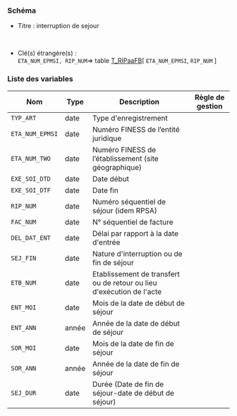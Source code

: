 ### Schéma


- Titre : interruption de sejour
<br />



- Clé(s) étrangère(s) : <br />
`ETA_NUM_EPMSI, RIP_NUM`=> table [T_RIPaaFB](/tables/T_RIPaaFB)[ `ETA_NUM_EPMSI`, `RIP_NUM` ]<br />

 
### Liste des variables

Nom | Type | Description | Règle de gestion
-|-|-|-
`TYP_ART`| date |Type d'enregistrement||
`ETA_NUM_EPMSI`| date |Numéro FINESS de l’entité juridique||
`ETA_NUM_TWO`| date |Numéro FINESS de l’établissement (site géographique)||
`EXE_SOI_DTD`| date |Date début ||
`EXE_SOI_DTF`| date |Date fin||
`RIP_NUM`| date |Numéro séquentiel de séjour (idem RPSA)||
`FAC_NUM`| date |N° séquentiel de facture||
`DEL_DAT_ENT`| date |Délai par rapport à la date d'entrée||
`SEJ_FIN`| date |Nature d'interruption ou de fin de séjour||
`ETB_NUM`| date |Etablissement de transfert ou de retour ou lieu d'exécution de l'acte||
`ENT_MOI`| date |Mois de la date de début de séjour||
`ENT_ANN`| année |Année de la date de début de séjour||
`SOR_MOI`| date |Mois de la date de fin de séjour||
`SOR_ANN`| année |Année de la date de fin de séjour||
`SEJ_DUR`| date |Durée (Date de fin de séjour-date de début de séjour)||